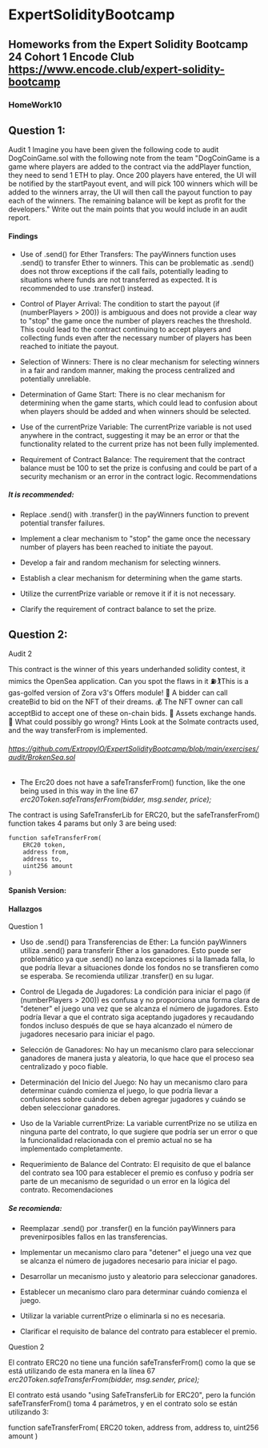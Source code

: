 # ExpertSolidityBootcamp

## Homeworks from the Expert Solidity Bootcamp 24 Cohort 1 Encode Club https://www.encode.club/expert-solidity-bootcamp

### HomeWork10

## Question 1:

Audit 1
Imagine you have been given the following code
to audit
DogCoinGame.sol
with the following note from the team
"DogCoinGame is a game where players are
added to the contract via the addPlayer
function, they need to send 1 ETH to play.
Once 200 players have entered, the UI will be
notified by the startPayout event, and will pick
100 winners which will be added to the winners
array, the UI will then call the payout function to
pay each of the winners.
The remaining balance will be kept as profit for
the developers."
Write out the main points that you would include
in an audit report.

#### Findings

- Use of .send() for Ether Transfers: The payWinners function uses .send() to transfer Ether to winners. This can be problematic as .send() does not throw exceptions if the call fails, potentially leading to situations where funds are not transferred as expected. It is recommended to use .transfer() instead.

- Control of Player Arrival: The condition to start the payout (if (numberPlayers > 200)) is ambiguous and does not provide a clear way to "stop" the game once the number of players reaches the threshold. This could lead to the contract continuing to accept players and collecting funds even after the necessary number of players has been reached to initiate the payout.

- Selection of Winners: There is no clear mechanism for selecting winners in a fair and random manner, making the process centralized and potentially unreliable.

- Determination of Game Start: There is no clear mechanism for determining when the game starts, which could lead to confusion about when players should be added and when winners should be selected.

- Use of the currentPrize Variable: The currentPrize variable is not used anywhere in the contract, suggesting it may be an error or that the functionality related to the current prize has not been fully implemented.

- Requirement of Contract Balance: The requirement that the contract balance must be 100 to set the prize is confusing and could be part of a security mechanism or an error in the contract logic.
  Recommendations

##### It is recommended:

- Replace .send() with .transfer() in the payWinners function to prevent potential transfer failures.

- Implement a clear mechanism to "stop" the game once the necessary number of players has been reached to initiate the payout.

- Develop a fair and random mechanism for selecting winners.

- Establish a clear mechanism for determining when the game starts.

- Utilize the currentPrize variable or remove it if it is not necessary.

- Clarify the requirement of contract balance to set the prize.

## Question 2:

Audit 2

This contract is the winner of this years
underhanded solidity contest, it mimics the
OpenSea application.
Can you spot the flaws in it
⛽🏌This is a gas-golfed version of Zora v3's
Offers module!
🤩 A bidder can call createBid to bid on the NFT
of their dreams.
💰 The NFT owner can call acceptBid to accept
one of these on-chain bids.
🤝 Assets exchange hands.
😤 What could possibly go wrong?
Hints
Look at the Solmate contracts used, and the
way transferFrom is implemented.

###### https://github.com/ExtropyIO/ExpertSolidityBootcamp/blob/main/exercises/audit/BrokenSea.sol

- The Erc20 does not have a safeTransferFrom() function, like the one being used in this way in the line 67 _erc20Token.safeTransferFrom(bidder, msg.sender, price);_

The contract is using SafeTransferLib for ERC20, but the safeTransferFrom() function takes 4 params but only 3 are being used:

    function safeTransferFrom(
        ERC20 token,
        address from,
        address to,
        uint256 amount
    )

#### Spanish Version:

#### Hallazgos

Question 1

- Uso de .send() para Transferencias de Ether: La función payWinners utiliza .send() para transferir Ether a los ganadores. Esto puede ser problemático ya que .send() no lanza excepciones si la llamada falla, lo que podría llevar a situaciones donde los fondos no se transfieren como se esperaba. Se recomienda utilizar .transfer() en su lugar.

- Control de Llegada de Jugadores: La condición para iniciar el pago (if (numberPlayers > 200)) es confusa y no proporciona una forma clara de "detener" el juego una vez que se alcanza el número de jugadores. Esto podría llevar a que el contrato siga aceptando jugadores y recaudando fondos incluso después de que se haya alcanzado el número de jugadores necesario para iniciar el pago.

- Selección de Ganadores: No hay un mecanismo claro para seleccionar ganadores de manera justa y aleatoria, lo que hace que el proceso sea centralizado y poco fiable.

- Determinación del Inicio del Juego: No hay un mecanismo claro para determinar cuándo comienza el juego, lo que podría llevar a confusiones sobre cuándo se deben agregar jugadores y cuándo se deben seleccionar ganadores.

- Uso de la Variable currentPrize: La variable currentPrize no se utiliza en ninguna parte del contrato, lo que sugiere que podría ser un error o que la funcionalidad relacionada con el premio actual no se ha implementado completamente.

- Requerimiento de Balance del Contrato: El requisito de que el balance del contrato sea 100 para establecer el premio es confuso y podría ser parte de un mecanismo de seguridad o un error en la lógica del contrato.
  Recomendaciones

##### Se recomienda:

- Reemplazar .send() por .transfer() en la función payWinners para prevenirposibles fallos en las transferencias.

- Implementar un mecanismo claro para "detener" el juego una vez que se alcanza el número de jugadores necesario para iniciar el pago.

- Desarrollar un mecanismo justo y aleatorio para seleccionar ganadores.

- Establecer un mecanismo claro para determinar cuándo comienza el juego.

- Utilizar la variable currentPrize o eliminarla si no es necesaria.

- Clarificar el requisito de balance del contrato para establecer el premio.

Question 2

El contrato ERC20 no tiene una función safeTransferFrom() como la que se está utilizando de esta manera en la línea 67 _erc20Token.safeTransferFrom(bidder, msg.sender, price);_

El contrato está usando "using SafeTransferLib for ERC20", pero la función safeTransferFrom() toma 4 parámetros, y en el contrato solo se están utilizando 3:

function safeTransferFrom(
ERC20 token,
address from,
address to,
uint256 amount
)
